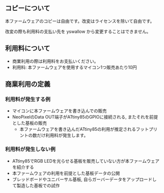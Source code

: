 ## コピーについて

本ファームウェアのコピーは自由です。改変はライセンスを除いて自由です。

改変の際も利用料の支払い先を yswallow から変更することはできません。

## 利用料について

* 商業利用の際は利用料をお支払いください。
* 利用料: 本ファームウェアを使用するマイコン1つ販売あたり10円

## 商業利用の定義

### 利用料が発生する例

* マイコンに本ファームウェアを書き込んでの販売
* NeoPixelのData OUT端子がATtiny85のGPIOに接続される, またそれを前提とした基板の販売
    * 本ファームウェアを書き込んだATtiny85の利用が推定されるフットプリントの数だけ利用料が発生します。

### 利用料が発生しない例

* ATtiny85でRGB LEDを光らせる基板を販売していない方が本ファームウェアを紹介する
* 本ファームウェアの利用を前提とした基板データの公開
* ブレッドボードやユニバーサル基板, 自らガーバーデータをアップロードして製造した基板での試作


